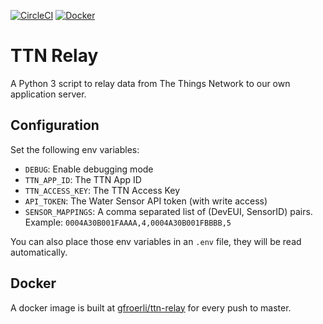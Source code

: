 [![CircleCI][circle-ci-badge]][circle-ci]
[![Docker][docker-badge]][docker]

# TTN Relay

A Python 3 script to relay data from The Things Network to our own application
server.

## Configuration

Set the following env variables:

- `DEBUG`: Enable debugging mode
- `TTN_APP_ID`: The TTN App ID
- `TTN_ACCESS_KEY`: The TTN Access Key
- `API_TOKEN`: The Water Sensor API token (with write access)
- `SENSOR_MAPPINGS`: A comma separated list of (DevEUI, SensorID) pairs.
  Example: `0004A30B001FAAAA,4,0004A30B001FBBBB,5`

You can also place those env variables in an `.env` file, they will be read
automatically.

## Docker

A docker image is built at
[gfroerli/ttn-relay](https://hub.docker.com/r/gfroerli/ttn-relay/)
for every push to master.

<!-- Badges -->
[circle-ci]: https://circleci.com/gh/gfroerli/ttn-relay/tree/master
[circle-ci-badge]: https://circleci.com/gh/gfroerli/ttn-relay/tree/master.svg?style=shield
[docker]: https://hub.docker.com/r/gfroerli/ttn-relay/
[docker-badge]: https://img.shields.io/badge/docker%20image-gfroerli%2Fttn--relay-blue.svg
